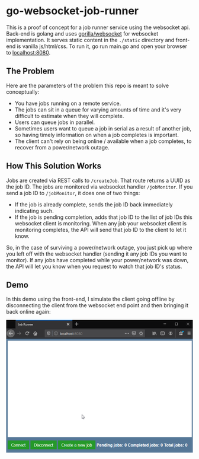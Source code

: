 # go-websocket-job-runner

This is a proof of concept for a job runner service using the websocket api. Back-end is golang and uses [gorilla/websocket](github.com/gorilla/websocket) for websocket implementation. It serves static content in the `./static` directory and front-end is vanilla js/html/css. To run it, go run main.go and open your browser to [localhost:8080](localhost:8080).

## The Problem
Here are the parameters of the problem this repo is meant to solve conceptually:

- You have jobs running on a remote service.
- The jobs can sit in a queue for varying amounts of time and it's very difficult to estimate when they will complete.
- Users can queue jobs in parallel.
- Sometimes users want to queue a job in serial as a result of another job, so having timely information on when a job completes is important.
- The client can't rely on being online / available when a job completes, to recover from a power/network outage.

## How This Solution Works
Jobs are created via REST calls to `/createJob`. That route returns a UUID as the job ID. The jobs are monitored via websocket handler `/jobMonitor`. If you send a job ID to `/jobMonitor`, it does one of two things:

- If the job is already complete, sends the job ID back immediately indicating such.
- If the job is pending completion, adds that job ID to the list of job IDs this websocket client is monitoring. When any job your websocket client is monitoring completes, the API will send that job ID to the client to let it know.

So, in the case of surviving a power/network outage, you just pick up where you left off with the websocket handler (sending it any job IDs you want to monitor). If any jobs have completed while your power/network was down, the API will let you know when you request to watch that job ID's status.

## Demo
In this demo using the front-end, I simulate the client going offline by disconnecting the client from the websocket end point and then bringing it back online again:

![Demo](./.images/demo.gif)